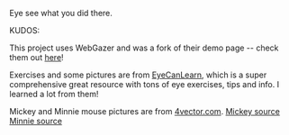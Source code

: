Eye see what you did there.

KUDOS:

This project uses WebGazer and was a fork of their demo page -- check them out [here](https://github.com/brownhci/WebGazer)!

Exercises and some pictures are from [EyeCanLearn](eyecanlearn.com), which is a super comprehensive great resource with tons of eye exercises, tips and info. I learned a lot from them!

Mickey and Minnie mouse pictures are from [4vector.com](4vector.com).
[Mickey source](https://4vector.com/i/free-vector-mickey-mouse-2_033579_mickey-mouse-2.png)
[Minnie source](https://4vector.com/free-vector/minnie-mouse-33474)
